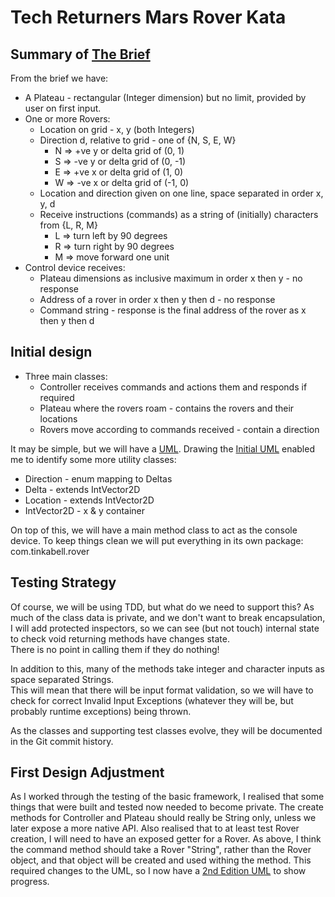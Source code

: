 # Tech Returners Mars Rover Kata

## Summary of [The Brief]() 

From the brief we have:
* A Plateau - rectangular (Integer dimension) but no limit, provided by user on first input.
* One or more Rovers:
  * Location on grid - x, y (both Integers)
  * Direction d, relative to grid - one of {N, S, E, W} 
    * N => +ve y or delta grid of (0, 1)
    * S => -ve y or delta grid of (0, -1)
    * E => +ve x or delta grid of (1, 0)
    * W => -ve x or delta grid of (-1, 0)
  * Location and direction given on one line, space separated in order x, y, d
  * Receive instructions (commands) as a string of (initially) characters from {L, R, M}
    * L => turn left by 90 degrees
    * R => turn right by 90 degrees
    * M => move forward one unit
* Control device receives:
  * Plateau dimensions as inclusive maximum in order x then y - no response
  * Address of a rover in order x then y then d - no response
  * Command string - response is the final address of the rover as x then y then d 

## Initial design

* Three main classes:
  * Controller receives commands and actions them and responds if required
  * Plateau where the rovers roam - contains the rovers and their locations
  * Rovers move according to commands received - contain a direction

It may be simple, but we will have a [UML](doc/Mars.drawio). 
Drawing the [Initial UML](doc/Mars1UML.jpg) enabled me to identify some more utility classes:

* Direction - enum mapping to Deltas
* Delta - extends IntVector2D
* Location - extends IntVector2D
* IntVector2D - x & y container

On top of this, we will have a main method class to act as the console device.
To keep things clean we will put everything in its own package: com.tinkabell.rover

## Testing Strategy

Of course, we will be using TDD, but what do we need to support this?  As much of the class data is private,
and we don't want to break encapsulation, I will add protected inspectors, so we can see (but not touch) 
internal state to check void returning methods have changes state.  
There is no point in calling them if they do nothing!

In addition to this, many of the methods take integer and character inputs as space separated Strings.  
This will mean that there will be input format validation, so we will have to check for correct 
Invalid Input Exceptions (whatever they will be, but probably runtime exceptions) being thrown.

As the classes and supporting test classes evolve, they will be documented in the Git commit history. 

## First Design Adjustment

As I worked through the testing of the basic framework, I realised that some things that were built and tested
now needed to become private.  The create methods for Controller and Plateau should really be String only, 
unless we later expose a more native API.  Also realised that to at least test Rover creation, I will need 
to have an exposed getter for a Rover.  As above, I think the command method should take a Rover "String", 
rather than the Rover object, and that object will be created and used withing the method.  This required changes 
to the UML, so I now have a [2nd Edition UML](doc/Mars2UML.jpg) to show progress.

